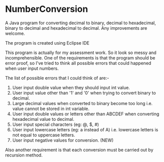 # NumberConversion
A Java program for converting decimal to binary, decimal to hexadecimal, binary to decimal and hexadecimal to decimal. Any improvements are welcome.

The program is created using Eclipse IDE

This program is actually for my assessment work. So it look so messy and incomprehensible. One of the requirements is that the program should be error proof, so I've tried to think all possible errors that could happened when user input numbers. 

The list of possible errors that I could think of are:-
  1) User input double value when they should input int value.
  2) User input value other than '1' and '0' when trying to convert binary to decimal.
  3) Large decimal values when converted to binary become too long i.e. value cannot be stored in int variable.
  4) User input double values or letters other than ABCDEF when converting hexadecimal value to decimal.
  5) User input special characters (eg: @, $, #)
  6) User input lowercase letters (eg: a instead of A) i.e. lowercase letters is not equal to uppercase letters.
  7) User input negative values for conversion. (NEW)
  
Also another requirement is that each conversion must be carried out by recursion method.
